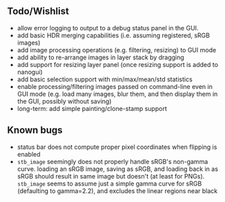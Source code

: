 ## Todo/Wishlist

* allow error logging to output to a debug status panel in the GUI.
* add basic HDR merging capabilities (i.e. assuming registered, sRGB images)
* add image processing operations (e.g. filtering, resizing) to GUI mode
* add ability to re-arrange images in layer stack by dragging
* add support for resizing layer panel (once resizing support is added to nanogui)
* add basic selection support with min/max/mean/std statistics
* enable processing/filtering images passed on command-line even in GUI mode (e.g. load many images, blur them, and then display them in the GUI, possibly without saving)
* long-term: add simple painting/clone-stamp support


## Known bugs
* status bar does not compute proper pixel coordinates when flipping is enabled
* ``stb_image`` seemingly does not properly handle sRGB's non-gamma curve. loading an sRGB image, saving as sRGB, and loading back in as sRGB should result in same image but doesn't (at least for PNGs). ``stb_image`` seems to assume just a simple gamma curve for sRGB (defaulting to gamma=2.2), and excludes the linear regions near black
